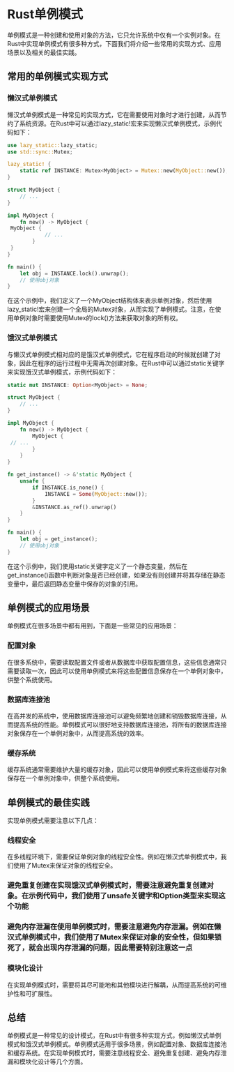 
# Rust单例模式

单例模式是一种创建和使用对象的方法，它只允许系统中仅有一个实例对象。在Rust中实现单例模式有很多种方式，下面我们将介绍一些常用的实现方式、应用场景以及相关的最佳实践。

## 常用的单例模式实现方式

### 懒汉式单例模式

懒汉式单例模式是一种常见的实现方式，它在需要使用对象时才进行创建，从而节约了系统资源。在Rust中可以通过lazy_static!宏来实现懒汉式单例模式，示例代码如下：

```rust
use lazy_static::lazy_static;
use std::sync::Mutex;

lazy_static! {
    static ref INSTANCE: Mutex<MyObject> = Mutex::new(MyObject::new());
}

struct MyObject {
    // ...
}

impl MyObject {
    fn new() -> MyObject {
 MyObject {
            // ...
        }
 }
}

fn main() {
    let obj = INSTANCE.lock().unwrap();
    // 使用obj对象
}
```

在这个示例中，我们定义了一个MyObject结构体来表示单例对象，然后使用lazy_static!宏来创建一个全局的Mutex<MyObject>对象，从而实现了单例模式。注意，在使用单例对象时需要使用Mutex的lock()方法来获取对象的所有权。

### 饿汉式单例模式

与懒汉式单例模式相对应的是饿汉式单例模式，它在程序启动的时候就创建了对象，因此在程序的运行过程中无需再次创建对象。在Rust中可以通过static关键字来实现饿汉式单例模式，示例代码如下：

```rust
static mut INSTANCE: Option<MyObject> = None;

struct MyObject {
    // ...
}

impl MyObject {
    fn new() -> MyObject {
        MyObject {
 // ...
        }
    }
}

fn get_instance() -> &'static MyObject {
    unsafe {
        if INSTANCE.is_none() {
            INSTANCE = Some(MyObject::new());
        }
        &INSTANCE.as_ref().unwrap()
    }
}

fn main() {
    let obj = get_instance();
    // 使用obj对象
}
```

在这个示例中，我们使用static关键字定义了一个静态变量，然后在get_instance()函数中判断对象是否已经创建，如果没有则创建并将其存储在静态变量中，最后返回静态变量中保存的对象的引用。

## 单例模式的应用场景

单例模式在很多场景中都有用到，下面是一些常见的应用场景：

### 配置对象

在很多系统中，需要读取配置文件或者从数据库中获取配置信息，这些信息通常只需要读取一次，因此可以使用单例模式来将这些配置信息保存在一个单例对象中，供整个系统使用。

### 数据库连接池

在高并发的系统中，使用数据库连接池可以避免频繁地创建和销毁数据库连接，从而提高系统的性能。单例模式可以很好地支持数据库连接池，将所有的数据库连接对象保存在一个单例对象中，从而提高系统的效率。

### 缓存系统

缓存系统通常需要维护大量的缓存对象，因此可以使用单例模式来将这些缓存对象保存在一个单例对象中，供整个系统使用。

## 单例模式的最佳实践

实现单例模式需要注意以下几点：

### 线程安全

在多线程环境下，需要保证单例对象的线程安全性。例如在懒汉式单例模式中，我们使用了Mutex来保证对象的线程安全。

### 避免重复创建在实现饿汉式单例模式时，需要注意避免重复创建对象。在示例代码中，我们使用了unsafe关键字和Option<MyObject>类型来实现这个功能

### 避免内存泄漏在使用单例模式时，需要注意避免内存泄漏。例如在懒汉式单例模式中，我们使用了Mutex来保证对象的安全性，但如果锁死了，就会出现内存泄漏的问题，因此需要特别注意这一点

### 模块化设计

在实现单例模式时，需要将其尽可能地和其他模块进行解耦，从而提高系统的可维护性和可扩展性。

## 总结

单例模式是一种常见的设计模式，在Rust中有很多种实现方式，例如懒汉式单例模式和饿汉式单例模式。单例模式适用于很多场景，例如配置对象、数据库连接池和缓存系统。在实现单例模式时，需要注意线程安全、避免重复创建、避免内存泄漏和模块化设计等几个方面。
